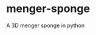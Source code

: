 # menger-sponge

<!--
#groups
Rendering

#languages
Python

#frames and libs
OpenGL
Pygame

-->

A 3D menger sponge in python
